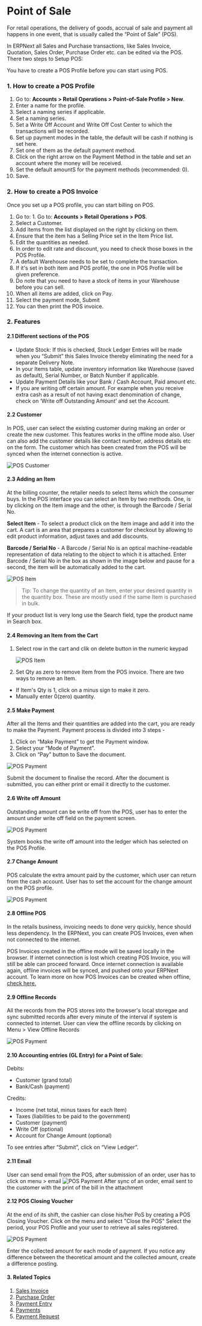 # Point of Sale

For retail operations, the delivery of goods, accrual of sale and payment all happens in one event, that is usually called the “Point of Sale” (POS).

In ERPNext all Sales and Purchase transactions, like Sales Invoice, Quotation, Sales Order, Purchase Order etc. can be edited via the POS. There two steps to Setup POS:

You have to create a POS Profile before you can start using POS.

### 1. How to create a POS Profile
1. Go to: **Accounts > Retail Operations > Point-of-Sale Profile > New**.
1. Enter a name for the profile.
1. Select a naming series if applicable.
1. Set a naming series.
1. Set a Write Off Account and Write Off Cost Center to which the transactions will be recorded.
1. Set up payment modes in the table, the default will be cash if nothing is set here.
1. Set one of them as the default payment method.
1. Click on the right arrow on the Payment Method in the table and set an account where the money will be received.
1. Set the default amountS for the payment methods (recommended: 0).
1. Save.

### 2. How to create a POS Invoice
Once you set up a POS profile, you can start billing on POS.

1. Go to: 1. Go to: **Accounts > Retail Operations > POS**.
1. Select a Customer.
1. Add items from the list displayed on the right by clicking on them.
1. Ensure that the item has a Selling Price set in the Item Price list.
1. Edit the quantities as needed.
1. In order to edit rate and discount, you need to check those boxes in the POS Profile.
1. A default Warehouse needs to be set to complete the transaction.
1. If it's set in both item and POS profile, the one in POS Profile will be given preference.
1. Do note that you need to have a stock of items in your Warehouse before you can sell.
1. When all items are added, click on Pay.
1. Select the payment mode, Submit
1. You can then print the POS invoice.

### 2. Features
#### 2.1 Different sections of the POS

  * Update Stock: If this is checked, Stock Ledger Entries will be made when you “Submit” this Sales Invoice thereby eliminating the need for a separate Delivery Note.
  * In your Items table, update inventory information like Warehouse (saved as default), Serial Number, or Batch Number if applicable.
  * Update Payment Details like your Bank / Cash Account, Paid amount etc.
  * If you are writing off certain amount. For example when you receive extra cash as a result of not having exact denomination of change, check on ‘Write off Outstanding Amount’ and set the Account.

#### 2.2 Customer
In POS, user can select the existing customer during making an order or create the new customer. This features works in the offline mode also. User can also add the customer details like contact number, address details etc on the form. The customer which has been created from the POS will be synced when the internet connection is active.

<img class="screenshot" alt="POS Customer" src="{{docs_base_url}}/assets/img/accounts/pos-customer.png">

#### 2.3 Adding an Item
At the billing counter, the retailer needs to select Items which the consumer buys. In the POS interface you can select an Item by two methods. One, is by clicking on the Item image and the other, is through the Barcode / Serial No.

**Select Item** \- To select a product click on the Item image and add it into the cart. A cart is an area that prepares a customer for checkout by allowing to edit product information, adjust taxes and add discounts.

**Barcode / Serial No** \- A Barcode / Serial No is an optical machine-readable representation of data relating to the object to which it is attached. Enter Barcode / Serial No in the box as shown in the image below and pause for a second, the item will be automatically added to the cart.

<img class="screenshot" alt="POS Item" src="{{docs_base_url}}/assets/img/accounts/pos-item.png">

> Tip: To change the quantity of an Item, enter your desired quantity in the
quantity box. These are mostly used if the same Item is purchased in bulk.

If your product list is very long use the Search field, type the product name
in Search box.

#### 2.4 Removing an Item from the Cart
1. Select row in the cart and clik on delete button in the numeric keypad

    <img class="screenshot" alt="POS Item" src="{{docs_base_url}}/assets/img/accounts/pos_deleted_item.gif">


2. Set Qty as zero to remove Item from the POS invoice. There are two ways to remove an Item.
  * If Item's Qty is 1, click on a minus sign to make it zero.
  * Manually enter 0(zero) quantity.

#### 2.5 Make Payment

After all the Items and their quantities are added into the cart, you are
ready to make the Payment. Payment process is divided into 3 steps -

  1. Click on “Make Payment” to get the Payment window.
  2. Select your “Mode of Payment”.
  3. Click on “Pay” button to Save the document.

<img class="screenshot" alt="POS Payment" src="{{docs_base_url}}/assets/img/accounts/pos-payment.png">

Submit the document to finalise the record. After the document is submitted,
you can either print or email it directly to the customer.

#### 2.6 Write off Amount

Outstanding amount can be write off from the POS, user has to enter the amount under write off field on the payment screen.

<img class="screenshot" alt="POS Payment" src="{{docs_base_url}}/assets/img/accounts/write-off.png">

System books the write off amount into the ledger which has selected on the POS Profile.

#### 2.7 Change Amount

POS calculate the extra amount paid by the customer, which user can return from the cash account. User has to set the account for the change amount on the POS profile.

<img class="screenshot" alt="POS Payment" src="{{docs_base_url}}/assets/img/accounts/change-amount.png">

#### 2.8 Offline POS

In the retails business, invoicing needs to done very quickly, hence should less dependency. In the ERPNext, you can create POS Invoices, even when not connected to the internet.

POS Invoices created in the offline mode will be saved locally in the browser. If internet connection is lost which creating POS Invoice, you will still be able can proceed forward. Once internet connection is available again, offline invoices will be synced, and pushed onto your ERPNext account. To learn more on how POS Invoices can be created when offline, [check here.](https://frappe.io/blog/blog/erpnext-features/offline-pos-in-erpnext-7)

#### 2.9 Offline Records
All the records from the POS stores into the browser's local storegae and sync submitted records after every minute of the interval if system is connected to internet. User can view the offline records by clicking on Menu > View Offline Records

<img class="screenshot" alt="POS Payment" src="{{docs_base_url}}/assets/img/accounts/offline-records.png">

#### 2.10 Accounting entries (GL Entry) for a Point of Sale:

Debits:

  * Customer (grand total)
  * Bank/Cash (payment)

Credits:

  * Income (net total, minus taxes for each Item)
  * Taxes (liabilities to be paid to the government)
  * Customer (payment)
  * Write Off (optional)
  * Account for Change Amount (optional)

To see entries after “Submit”, click on “View Ledger”.

#### 2.11 Email
User can send email from the POS, after submission of an order, user has to click on menu > email
<img class="screenshot" alt="POS Payment" src="{{docs_base_url}}/assets/img/accounts/pos-email.png">
After sync of an order, email sent to the customer with the print of the bill in the attachment


#### 2.12 POS Closing Voucher

At the end of its shift, the cashier can close his/her PoS by creating a POS Closing Voucher.
Click on the menu and select "Close the POS"
Select the period, your POS Profile and your user to retrieve all sales registered.

<img class="screenshot" alt="POS Payment" src="{{docs_base_url}}/assets/img/accounts/pos-closing-voucher.png">

Enter the collected amount for each mode of payment.
If you notice any difference between the theoretical amount and the collected amount, create a difference posting.

#### 3. Related Topics
1. [Sales Invoice](/docs/user/manual/en/accounts/sales-invoice)
1. [Purchase Order](/docs/user/manual/en/buying/purchase-order)
1. [Payment Entry](/docs/user/manual/en/accounts/payment-entry)
1. [Payments](/docs/user/manual/en/accounts/payments)
1. [Payment Request](/docs/user/manual/en/accounts/payment-request)
